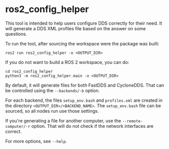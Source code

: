 # ros2_config_helper

This tool is intended to help users configure DDS correctly for their need.
It will generate a DDS XML profiles file based on the answer on some questions.

To run the tool, after sourcing the workspace were the package was built:

```
ros2 run ros2_config_helper -o <OUTPUT_DIR>
```

If you do not want to build a ROS 2 workspace, you can do:

```
cd ros2_config_helper
python3 -m ros2_config_helper.main -o <OUTPUT_DIR>
```

By default, it will generate files for both FastDDS and CycloneDDS.
That can be controlled using the `--backends/-b` option.

For each backend, the files `setup_env.bash` and `profiles.xml` are created in the directory `<OUTPUT_DIR>/<BACKEND_NAME>`.
The `setup_env.bash` file can be sourced, so all nodes run use those settings.

If you're generating a file for another computer, use the `--remote-computer/-r` option.
That will do not check if the network interfaces are correct.

For more options, see `--help`.
